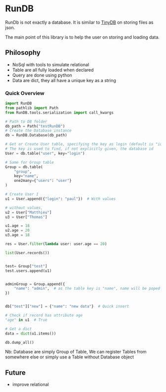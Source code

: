 # RunDB

RunDb is not exactly a database.
It is similar to [TinyDB](https://tinydb.readthedocs.io/en/stable/) on storing files as json.

The main point of this library is to help the user on storing and loading data.



## Philosophy

* NoSql with tools to simulate relational
* Table are all fully loaded when declared
* Query are done using python
* Data are dict, they all have a unique key as a string



### Quick Overview

```python
import RunDB
from pathlib import Path
from RunDB.tools.serialization import call_kwargs

# Path to DB folder
db_path = Path("testRunDB")
# Create the Database instance
db = RunDB.Database(db_path)

# Get or Create User table, specifying the key as login (default is "id")
# The key is used to find, if not explicitly given, the database id
User = db.table("user", key="login")

# Same for Group table
Group = db.table(
    "group",
    key="name",
    one2many={"users": "user"}
)

# Create User 1
u1 = User.append({"login": "paul"})  # With values

# without values, 
u2 = User["Matthieu"]
u3 = User["Thomas"]

u1.age = 18
u2.age = 20
u3.age = 18

res = User.filter(lambda user: user.age == 20)

list(User.records())


test= Group["test"]
test.users.append(u1)


adminGroup = Group.append({
    "name": "admin",  # as the table key is "name", name will be poped
})


db["test"]["new"] = {"name": "new data"}  # Quick insert

# Check if record has attribute age
"age" in u1  # True

# Get a dict
data = dict(u1.items())

db.dump_all()
```

Nb: Database are simply Group of Table, We can register Tables from somewhere else or simply use a Table without Database object



## Future

* improve relational
